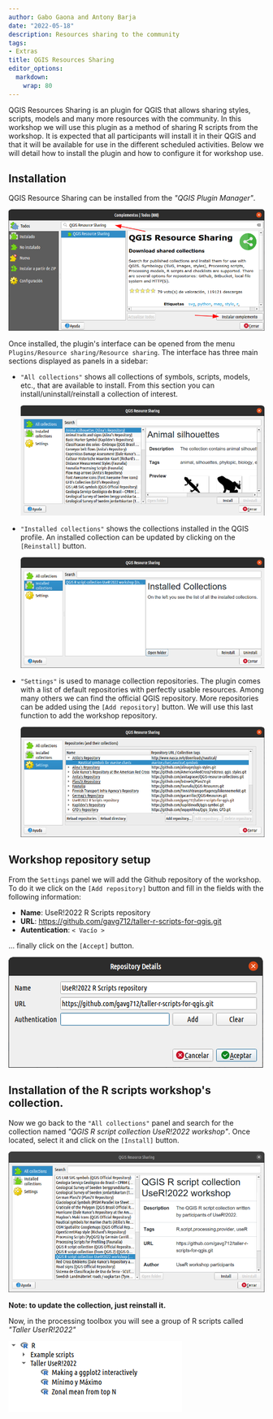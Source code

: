 ```yaml
---
author: Gabo Gaona and Antony Barja
date: "2022-05-18"
description: Resources sharing to the community  
tags:
- Extras
title: QGIS Resources Sharing 
editor_options: 
  markdown: 
    wrap: 80
---
```


QGIS Resources Sharing is an plugin for QGIS that allows sharing styles, scripts, models and many more resources with the community. In this workshop we will use this plugin as a method of sharing R scripts from the workshop. It is expected that all participants will install it in their QGIS and that it will be available for use in the different scheduled activities. Below we will detail how to install the plugin and how to configure it for workshop use.

## Installation

QGIS Resource Sharing can be installed from the *"QGIS Plugin Manager"*.

![](qrsharing_instalacion.png)

Once installed, the plugin's interface can be opened from the menu `Plugins/Resource sharing/Resource sharing`. The interface has three main sections displayed as panels in a sidebar:

-   `"All collections"` shows all collections of symbols, scripts, models, etc., that are available to install. From this section you can install/uninstall/reinstall a collection of interest.

    ![](qrsharing_all_collections.png)

-   `"Installed collections"` shows the collections installed in the QGIS profile. An installed collection can be updated by clicking on the `[Reinstall]` button.

    ![](qrsharing_installed_collections.png)

-   `"Settings"` is used to manage collection repositories. The plugin comes with a list of default repositories with perfectly usable resources. Among many others we can find the official QGIS repository. More repositories can be added using the `[Add repository]` button. We will use this last function to add the workshop repository.

    ![](qrsharing_settings.png)

## Workshop repository setup

From the `Settings` panel we will add the Github repository of the workshop. To do it we click on the `[Add repository]` button and fill in the fields with the following information:

-   **Name**: UseR!2022 R Scripts repository
-   **URL**: <https://github.com/gavg712/taller-r-scripts-for-qgis.git>
-   **Autentication**: `< Vacío >`

... finally click on the `[Accept]` button.

![](qrsharing_add_repository.png)

## Installation of the R scripts workshop's collection. 

Now we go back to the `"All collections"` panel and search for the collection named *"QGIS R script collection UseR!2022 workshop"*. Once located, select it and click on the `[Install]` button.

![](qrsharing_install_workshop_collection.png)

**Note: to update the collection, just reinstall it.**

Now, in the processing toolbox you will see a group of R scripts called *"Taller UserR!2022"*

![](qrsharing_processing_rscripts.png)
